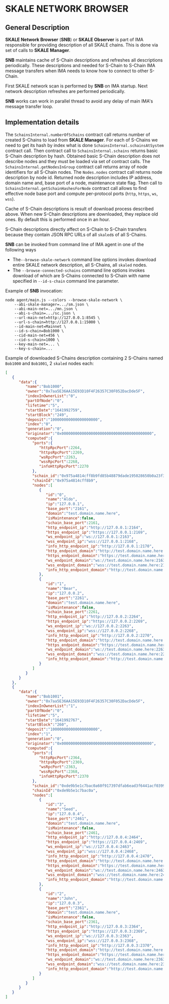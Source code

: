 # SKALE NETWORK BROWSER

## General Description

**SKALE Network Browser** (**SNB**) or **SKALE Observer** is part of IMA responsible for providing description of all SKALE chains. This is done via set of calls to **SKALE Manager**.

**SNB** maintains cache of S-Chain descriptions and refreshes all descriptions periodically. These descriptions and needed for S-Chain to S-Chain IMA message transfers when IMA needs to know how to connect to other S-Chain.

First SKALE network scan is performed by **SNB** on IMA startup. Next network description refreshes are performed periodically.

**SNB** works can work in parallel thread to avoid any delay of main IMA's message transfer loop.

## Implementation details

The `SchainsInternal.numberOfSchains` contract call returns number of created S-Chains to load from **SKALE Manager**. For each of S-Chains we need to get its hash by index what is done `SchainsInternal.schainsAtSystem` contract call. Then contract call to `SchainsInternal.schains` returns basic S-Chain description by hash. Obtained basic S-Chain description does not describe nodes and they must be loaded via set of contract calls. The `SchainsInternal.getNodesInGroup` contract call returns array of node identifiers for all S-Chain nodes. The `Nodes.nodes` contract call returns node description by node id. Returned node description includes IP address, domain name and, base port of a node, maintenance state flag. Then call to `SchainsInternal.getSchainHashesForNode` contract call allows to find effective node base port and compute per-protocol ports (`http`, `https`, `ws`, `wss`).

Cache of S-Chain descriptions is result of download process described above. When new S-Chain descriptions are downloaded, they replace old ones. By default this is performed once in an hour.

S-Chain descriptions directly affect on S-Chain to S-Chain transfers because they contain JSON RPC URLs of all `skaled`s of all S-Chains.

**SNB** can be invoked from command line of IMA agent in one of the following ways
   - The`--browse-skale-network` command line options invokes download entire SKALE network description, all S-Chains, all `skaled` nodes.
   - The `--browse-connected-schains` command line options invokes download of which are S-Chains connected to S-Chain with name specified in `--id-s-chain` command line parameter.

Example of **SNB** invocation:

```shell
node agent/main.js --colors --browse-skale-network \
    --abi-skale-manager=.../sm.json \
    --abi-main-net=.../mn.json \
    --abi-s-chain=.../sc.json \
    --url-main-net=http://127.0.0.1:8545 \
    --url-s-chain=http://127.0.0.1:15000 \
    --id-main-net=Mainnet \
    --id-s-chain=Bob1000 \
    --cid-main-net=456 \
    --cid-s-chain=1000 \
    --key-main-net=... \
    --key-s-chain=...
```

Example of downloaded S-Chains description containing 2 S-Chains named `Bob1000` and `Bob1001`, 2 `skaled` nodes each:

```json
[
   {
      "data":{
         "name":"Bob1000",
         "owner":"0x7aa5E36AA15E93D10F4F26357C30F052DacDde5F",
         "indexInOwnerList":"0",
         "partOfNode":"0",
         "lifetime":"5",
         "startDate":"1641992759",
         "startBlock":"249",
         "deposit":"100000000000000000000",
         "index":"0",
         "generation":"0",
         "originator":"0x0000000000000000000000000000000000000000",
         "computed":{
            "ports":{
               "httpRpcPort":2264,
               "httpsRpcPort":2269,
               "wsRpcPort":2263,
               "wssRpcPort":2268,
               "infoHttpRpcPort":2270
            },
            "schain_id":"0x975a4814cff8b9fd85b48879dade195028650b0a23f339ca81bd3b1231f72974",
            "chainId":"0x975a4814cff8b9",
            "nodes":[
               {
                  "id":"0",
                  "name":"Aldo",
                  "ip":"127.0.0.1",
                  "base_port":"2161",
                  "domain":"test.domain.name.here",
                  "isMaintenance":false,
                  "schain_base_port":2161,
                  "http_endpoint_ip":"http://127.0.0.1:2164",
                  "https_endpoint_ip":"https://127.0.0.1:2169",
                  "ws_endpoint_ip":"ws://127.0.0.1:2163",
                  "wss_endpoint_ip":"wss://127.0.0.1:2168",
                  "info_http_endpoint_ip":"http://127.0.0.1:2170",
                  "http_endpoint_domain":"http://test.domain.name.here:2164",
                  "https_endpoint_domain":"https://test.domain.name.here:2169",
                  "ws_endpoint_domain":"ws://test.domain.name.here:2163",
                  "wss_endpoint_domain":"wss://test.domain.name.here:2168",
                  "info_http_endpoint_domain":"http://test.domain.name.here:2170"
               },
               {
                  "id":"1",
                  "name":"Bear",
                  "ip":"127.0.0.2",
                  "base_port":"2261",
                  "domain":"test.domain.name.here",
                  "isMaintenance":false,
                  "schain_base_port":2261,
                  "http_endpoint_ip":"http://127.0.0.2:2264",
                  "https_endpoint_ip":"https://127.0.0.2:2269",
                  "ws_endpoint_ip":"ws://127.0.0.2:2263",
                  "wss_endpoint_ip":"wss://127.0.0.2:2268",
                  "info_http_endpoint_ip":"http://127.0.0.2:2270",
                  "http_endpoint_domain":"http://test.domain.name.here:2264",
                  "https_endpoint_domain":"https://test.domain.name.here:2269",
                  "ws_endpoint_domain":"ws://test.domain.name.here:2263",
                  "wss_endpoint_domain":"wss://test.domain.name.here:2268",
                  "info_http_endpoint_domain":"http://test.domain.name.here:2270"
               }
            ]
         }
      }
   },
   {
      "data":{
         "name":"Bob1001",
         "owner":"0x7aa5E36AA15E93D10F4F26357C30F052DacDde5F",
         "indexInOwnerList":"1",
         "partOfNode":"0",
         "lifetime":"5",
         "startDate":"1641992767",
         "startBlock":"260",
         "deposit":"100000000000000000000",
         "index":"1",
         "generation":"0",
         "originator":"0x0000000000000000000000000000000000000000",
         "computed":{
            "ports":{
               "httpRpcPort":2364,
               "httpsRpcPort":2369,
               "wsRpcPort":2363,
               "wssRpcPort":2368,
               "infoHttpRpcPort":2370
            },
            "schain_id":"0xde9b5e1c7bac0a60f917397dfab6ead3f6441acf0399ec81145568874dd829e9",
            "chainId":"0xde9b5e1c7bac0a",
            "nodes":[
               {
                  "id":"3",
                  "name":"Seed",
                  "ip":"127.0.0.4",
                  "base_port":"2461",
                  "domain":"test.domain.name.here",
                  "isMaintenance":false,
                  "schain_base_port":2461,
                  "http_endpoint_ip":"http://127.0.0.4:2464",
                  "https_endpoint_ip":"https://127.0.0.4:2469",
                  "ws_endpoint_ip":"ws://127.0.0.4:2463",
                  "wss_endpoint_ip":"wss://127.0.0.4:2468",
                  "info_http_endpoint_ip":"http://127.0.0.4:2470",
                  "http_endpoint_domain":"http://test.domain.name.here:2464",
                  "https_endpoint_domain":"https://test.domain.name.here:2469",
                  "ws_endpoint_domain":"ws://test.domain.name.here:2463",
                  "wss_endpoint_domain":"wss://test.domain.name.here:2468",
                  "info_http_endpoint_domain":"http://test.domain.name.here:2470"
               },
               {
                  "id":"2",
                  "name":"John",
                  "ip":"127.0.0.3",
                  "base_port":"2361",
                  "domain":"test.domain.name.here",
                  "isMaintenance":false,
                  "schain_base_port":2361,
                  "http_endpoint_ip":"http://127.0.0.3:2364",
                  "https_endpoint_ip":"https://127.0.0.3:2369",
                  "ws_endpoint_ip":"ws://127.0.0.3:2363",
                  "wss_endpoint_ip":"wss://127.0.0.3:2368",
                  "info_http_endpoint_ip":"http://127.0.0.3:2370",
                  "http_endpoint_domain":"http://test.domain.name.here:2364",
                  "https_endpoint_domain":"https://test.domain.name.here:2369",
                  "ws_endpoint_domain":"ws://test.domain.name.here:2363",
                  "wss_endpoint_domain":"wss://test.domain.name.here:2368",
                  "info_http_endpoint_domain":"http://test.domain.name.here:2370"
               }
            ]
         }
      }
   }
]
```
